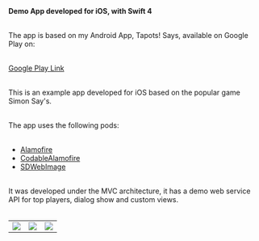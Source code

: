 <!DOCTYPE html>

<title>Tapots! Says</title>

<body>
<b>Demo App developed for iOS, with Swift 4</b></br></br>

The app is based on my Android App, Tapots! Says, available on Google Play on:</br></br>

<a href="https://play.google.com/store/apps/details?id=com.josegrillo.tapotssays">Google Play Link</a></br></br>


This is an example app developed for iOS based on the popular game Simon Say's.</br></br>

The app uses the following pods:</br></br>

- <a href="https://github.com/Alamofire/Alamofire">Alamofire</a></br>
- <a href="https://github.com/Otbivnoe/CodableAlamofire">CodableAlamofire</a></br>
- <a href="https://github.com/rs/SDWebImage">SDWebImage</a></br></br>

It was developed under the MVC architecture, it has a demo web service API for top players, dialog show and custom views.</br></br>

<table>
<tr>
<td>
<img src="https://gitlab.com/grillo87/tapots_says_ios/raw/master/Screenshots/Simulator%20Screen%20Shot%20-%20iPhone%20SE%20-%202018-07-27%20at%2010.51.48.png">
</td>
<td>
<img src="https://gitlab.com/grillo87/tapots_says_ios/raw/master/Screenshots/Simulator%20Screen%20Shot%20-%20iPhone%20SE%20-%202018-07-27%20at%2010.52.04.png">
</td>
<td>
<img src="https://gitlab.com/grillo87/tapots_says_ios/raw/master/Screenshots/Simulator%20Screen%20Shot%20-%20iPhone%20SE%20-%202018-07-27%20at%2010.52.16.png">
</td>
</tr>
</table>


</body>
</html>